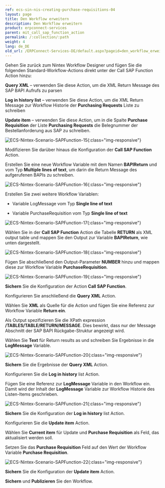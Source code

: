 ```yaml
---
ref: ecs-sin-nis-creating-purchase-requisitions-04
layout: page
title: Den Workflow erweitern
description: Den Workflow erweitern
product: erpconnect-services
parent: mit_call_sap_function_action
permalink: /:collection/:path
weight: 4
lang: de_DE
old_url: /ERPConnect-Services-DE/default.aspx?pageid=den_workflow_erweitern
---
```


Gehen Sie zurück zum Nintex Workflow Designer und fügen Sie die folgenden Standard-Workflow-Actions direkt unter der Call SAP Function Action hinzu:

**Query XML** – verwenden Sie diese Action, um die XML Return Message des SAP BAPI Aufrufs zu parsen

**Log in history list** – verwenden Sie diese Action, um die XML Return Message zur Workflow Historie der **Purchasing Requests** Liste zu schreiben

**Update item** –  verwenden Sie diese Action, um in die Spalte **Purchase Requisition** der Liste **Purchasing Requests** die Belegnummer der Bestellanforderung aus SAP zu schreiben.

![ECS-Nintex-Scenario-SAPFunction-15](/img/content/ECS-Nintex-Scenario-SAPFunction-15.png){:class="img-responsive"}

Modifizieren Sie darüber hinaus die Konfiguration der **Call SAP Function** Action.


Erstellen Sie eine neue Workflow Variable mit dem Namen **BAPIReturn** und vom Typ **Multiple lines of text**, um darin die Return Message des aufgerufenen BAPIs zu schreiben. 


![ECS-Nintex-Scenario-SAPFunction-16](/img/content/ECS-Nintex-Scenario-SAPFunction-16.png){:class="img-responsive"}

Erstellen Sie zwei weitere Workflow Variablen: 

- Variable LogMessage vom Typ **Single line of text**

- Variable PurchaseRequisition vom Typ **Single line of text**

![ECS-Nintex-Scenario-SAPFunction-17](/img/content/ECS-Nintex-Scenario-SAPFunction-17.png){:class="img-responsive"}

Wählen Sie in der **Call SAP Function** Action die Tabelle  **RETURN** als XML output table und mappen Sie den Output zur Variable **BAPIReturn**, wie unten dargestellt.

![ECS-Nintex-Scenario-SAPFunction-18](/img/content/ECS-Nintex-Scenario-SAPFunction-18.png){:class="img-responsive"}

Fügen Sie abschließend den Output-Parameter **NUMBER** hinzu und mappen diese zur Workflow Variable **PurchaseRequisition**.

![ECS-Nintex-Scenario-SAPFunction-19](/img/content/ECS-Nintex-Scenario-SAPFunction-19.png){:class="img-responsive"}

**Sichern** Sie die Konfiguration der Action **Call SAP Function**.

Konfigurieren Sie anschließend die **Query XML** Action.

Wählen Sie **XML** als Quelle für die Action und fügen Sie eine Referenz zur Workflow Variable **Return ein**.

Als Output spezifizieren Sie die XPath expression **/TABLES/TABLE/RETURN/MESSAGE**. Dies bewirkt, dass nur der Message Abschnitt der SAP BAPI Rückgabe-Struktur angezeigt wird.

Wählen Sie **Text** für Return results as und schreiben Sie Ergebnisse in die **LogMessage** Variable.

![ECS-Nintex-Scenario-SAPFunction-20](/img/content/ECS-Nintex-Scenario-SAPFunction-20.png){:class="img-responsive"}

**Sichern** Sie die Ergebnisse der **Query XML** Action.

Konfigurieren Sie die **Log in history** list Action.

Fügen Sie eine Referenz zur **LogMessage** Variable in den Workflow ein. Damit wird der Inhalt der **LogMessage** Variable zur Workflow Historie des Listen-Items geschrieben.

![ECS-Nintex-Scenario-SAPFunction-21](/img/content/ECS-Nintex-Scenario-SAPFunction-21.png){:class="img-responsive"}

**Sichern** Sie die Konfiguration der **Log in history** list Action.

Konfigurieren Sie die **Update item** Action.

Wählen Sie **Current item** für Update und **Purchase Requisition** als Feld, das aktualisiert werden soll.

Setzen Sie das **Purchase Requisition** Feld auf den Wert der Workflow Variable **Purchase Requisition**.


![ECS-Nintex-Scenario-SAPFunction-22](/img/content/ECS-Nintex-Scenario-SAPFunction-22.png){:class="img-responsive"}

**Sichern** Sie die Konfiguration der **Update item** Action.

**Sichern** und **Publizieren** Sie den Workflow.
